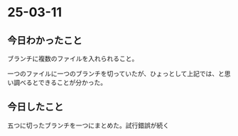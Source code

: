 # 25-03-11

## 今日わかったこと

ブランチに複数のファイルを入れられること。

一つのファイルに一つのブランチを切っていたが、ひょっとして上記では、と思い調べるとできることが分かった。

## 今日したこと

五つに切ったブランチを一つにまとめた。試行錯誤が続く